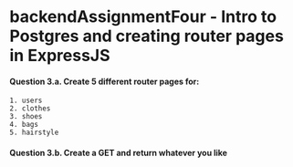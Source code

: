 # backendAssignmentFour - Intro to Postgres and creating router pages in ExpressJS
#### Question 3.a. Create 5 different router pages for:
    1. users
    2. clothes
    3. shoes 
    4. bags
    5. hairstyle

#### Question 3.b. Create a GET and return whatever you like